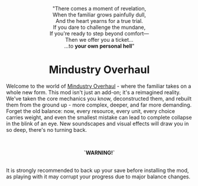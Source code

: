<p align='center'>"There comes a moment of revelation,  
<br>When the familiar grows painfully dull,  
<br>And the heart yearns for a true trial.  
<br>If you dare to challenge the mundane,  
<br>If you're ready to step beyond comfort—  
<br>Then we offer you a ticket...  
<br>...to <b>your own personal hell</b>"</p>
<h1 align='center'>Mindustry Overhaul</h1>
<p>Welcome to the world of <ins>Mindustry Overhaul</ins> - where the familiar takes on a whole new form.  
This mod isn't just an add-on; it's a reimagined reality. We've taken the core mechanics you know, deconstructed them, and rebuilt them from the ground up - more complex, deeper, and far more demanding.  
<br>Forget the old balance: now, every resource, every unit, every choice carries weight, and even the smallest mistake can lead to complete collapse in the blink of an eye.
New soundscapes and visual effects will draw you in so deep, there's no turning back.</p><br>

<p align='center'><strong>`WARNING!`</strong><br><br>

It is strongly recommended to back up your save before installing the mod, as playing with it may corrupt your progress due to major balance changes.
